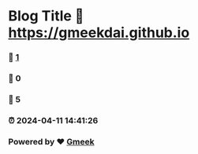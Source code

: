 # Blog Title :link: https://gmeekdai.github.io 
### :page_facing_up: [1](https://gmeekdai.github.io/tag.html) 
### :speech_balloon: 0 
### :hibiscus: 5 
### :alarm_clock: 2024-04-11 14:41:26 
### Powered by :heart: [Gmeek](https://github.com/Meekdai/Gmeek)
